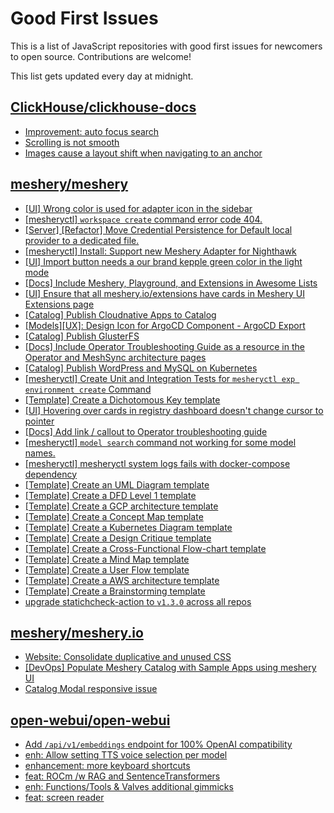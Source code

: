 # Good First Issues

This is a list of JavaScript repositories with good first issues for newcomers to open source. Contributions are welcome!

This list gets updated every day at midnight.

## [ClickHouse/clickhouse-docs](https://github.com/ClickHouse/clickhouse-docs)

- [Improvement: auto focus search](https://github.com/ClickHouse/clickhouse-docs/issues/3271)
- [Scrolling is not smooth](https://github.com/ClickHouse/clickhouse-docs/issues/3277)
- [Images cause a layout shift when navigating to an anchor](https://github.com/ClickHouse/clickhouse-docs/issues/3258)

## [meshery/meshery](https://github.com/meshery/meshery)

- [[UI] Wrong color is used for adapter icon in the sidebar](https://github.com/meshery/meshery/issues/13870)
- [[mesheryctl] `workspace create` command error code 404.](https://github.com/meshery/meshery/issues/11312)
- [[Server] [Refactor] Move Credential Persistence for Default local provider to a dedicated file.](https://github.com/meshery/meshery/issues/13847)
- [[mesheryctl] Install: Support new Meshery Adapter for Nighthawk](https://github.com/meshery/meshery/issues/10371)
- [[UI] Import button needs a our brand kepple green color in the light mode](https://github.com/meshery/meshery/issues/13796)
- [[Docs] Include Meshery, Playground, and Extensions in Awesome Lists](https://github.com/meshery/meshery/issues/13426)
- [[UI] Ensure that all meshery.io/extensions have cards in Meshery UI Extensions page](https://github.com/meshery/meshery/issues/13623)
- [[Catalog] Publish Cloudnative Apps to Catalog](https://github.com/meshery/meshery/issues/12111)
- [[Models][UX]: Design Icon for ArgoCD Component - ArgoCD Export](https://github.com/meshery/meshery/issues/10294)
- [[Catalog] Publish GlusterFS](https://github.com/meshery/meshery/issues/9286)
- [[Docs] Include Operator Troubleshooting Guide as a resource in the Operator and MeshSync architecture pages](https://github.com/meshery/meshery/issues/11430)
- [[Catalog] Publish WordPress and MySQL on Kubernetes](https://github.com/meshery/meshery/issues/9284)
- [[mesheryctl] Create Unit and Integration Tests for `mesheryctl exp environment create` Command](https://github.com/meshery/meshery/issues/12138)
- [[Template] Create a Dichotomous Key template](https://github.com/meshery/meshery/issues/12463)
- [[UI] Hovering over cards in registry dashboard doesn't change cursor to pointer](https://github.com/meshery/meshery/issues/13743)
- [[Docs] Add link / callout to Operator troubleshooting guide](https://github.com/meshery/meshery/issues/13706)
- [[mesheryctl] `model search` command not working for some model names.](https://github.com/meshery/meshery/issues/11319)
- [[mesheryctl] mesheryctl system logs fails with docker-compose dependency](https://github.com/meshery/meshery/issues/10777)
- [[Template] Create an UML Diagram template](https://github.com/meshery/meshery/issues/12451)
- [[Template] Create a DFD Level 1 template](https://github.com/meshery/meshery/issues/12501)
- [[Template] Create a GCP architecture template](https://github.com/meshery/meshery/issues/12498)
- [[Template] Create a Concept Map template](https://github.com/meshery/meshery/issues/12454)
- [[Template] Create a Kubernetes Diagram template](https://github.com/meshery/meshery/issues/12462)
- [[Template] Create a Design Critique template](https://github.com/meshery/meshery/issues/12502)
- [[Template] Create a Cross-Functional Flow-chart template](https://github.com/meshery/meshery/issues/12504)
- [[Template] Create a Mind Map template](https://github.com/meshery/meshery/issues/12455)
- [[Template] Create a User Flow template](https://github.com/meshery/meshery/issues/12456)
- [[Template] Create a AWS architecture template](https://github.com/meshery/meshery/issues/12500)
- [[Template] Create a Brainstorming template](https://github.com/meshery/meshery/issues/12503)
- [upgrade statichcheck-action to `v1.3.0` across all repos](https://github.com/meshery/meshery/issues/13041)

## [meshery/meshery.io](https://github.com/meshery/meshery.io)

- [Website: Consolidate duplicative and unused CSS](https://github.com/meshery/meshery.io/issues/896)
- [[DevOps] Populate Meshery Catalog with Sample Apps using meshery UI](https://github.com/meshery/meshery.io/issues/1699)
- [Catalog Modal responsive issue](https://github.com/meshery/meshery.io/issues/2017)

## [open-webui/open-webui](https://github.com/open-webui/open-webui)

- [Add `/api/v1/embeddings` endpoint for 100% OpenAI compatibility](https://github.com/open-webui/open-webui/issues/8719)
- [enh: Allow setting TTS voice selection per model](https://github.com/open-webui/open-webui/issues/3097)
- [enhancement: more keyboard shortcuts](https://github.com/open-webui/open-webui/issues/1008)
- [feat: ROCm /w RAG and SentenceTransformers](https://github.com/open-webui/open-webui/issues/8365)
- [enh: Functions/Tools & Valves additional gimmicks](https://github.com/open-webui/open-webui/issues/5486)
- [feat: screen reader](https://github.com/open-webui/open-webui/issues/1001)

